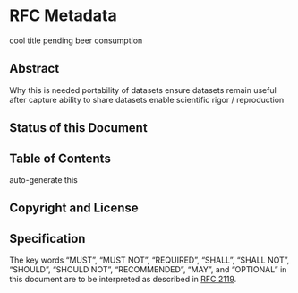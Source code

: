 # RFC Metadata

cool title pending beer consumption

## Abstract

Why this is needed
portability of datasets
ensure datasets remain useful after capture
ability to share datasets
enable scientific rigor / reproduction

## Status of this Document
## Table of Contents

auto-generate this

## Copyright and License

## Specification

The key words “MUST”, “MUST NOT”, “REQUIRED”, “SHALL”, “SHALL NOT”, “SHOULD”,
“SHOULD NOT”, “RECOMMENDED”, “MAY”, and “OPTIONAL” in this document are to be
interpreted as described in [RFC 2119](https://tools.ietf.org/html/rfc2119).
